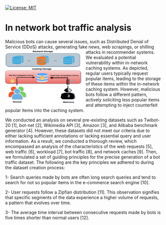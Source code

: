 [![License: MIT](https://img.shields.io/badge/License-MIT-yellow.svg)](https://opensource.org/licenses/MIT)

# In network bot traffic analysis
<p>
Malicious bots can cause several issues, such as Distributed Denial of Service (DDoS) attacks, generating fake news, web scrapings, or shilling attacks in recommender systems.
<img src="./image/vul.png" style="float: left; margin-right: 10px;" width="250" height="180">
 We evaluated a potential vulnerability within in-network caching systems. As depicted, regular users typically request popular items, leading to the storage of these items within the in-network caching system. However, malicious bots follow a different pattern, actively soliciting less popular items and
attempting to inject counterfeit popular items into the caching system.
</p>

<p>We conducted an analysis on several pre-existing datasets such as Twibot-20 [1], bot-net [2], Wikimedia API [3], Amazon [3], and Alibaba benchmark generator [4]. However, these datasets did not meet our criteria due to either lacking sufficient annotations or lacking essential query and user information. As a result, we conducted a thorough review, which encompassed an analysis
of the characteristics of the web requests [5], web traffic [6], workload [7], bot traffic [8], and network caches [9]. Then,
we formulated a set of guiding principles for the precise generation of a bot traffic dataset. The following are the key
principles we adhered to during the dataset creation process:

1- Search queries made by bots are often long search queries and tend to search for not so popular items in the e-commerce search engine [10]. 

2- User requests follow a Zipfian distribution [11]. This observation signifies that specific segments of the data experience
a higher volume of requests, a pattern that evolves over time.

3- The average time interval between consecutive requests made by bots is five times shorter than normal users [12].
</p>

